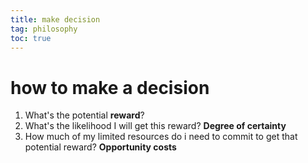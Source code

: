 ```yaml
---
title: make decision
tag: philosophy
toc: true
---
```


# how to make a decision

1. What's the potential **reward**?
2. What's the likelihood I will get this reward? **Degree of certainty**
3. How much of my limited resources do i need to commit to get that potential reward? **Opportunity costs**


